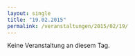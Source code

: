 ```yaml
---
layout: single
title: "19.02.2015"
permalink: /veranstaltungen/2015/02/19/
---
```


Keine Veranstaltung an diesem Tag.
